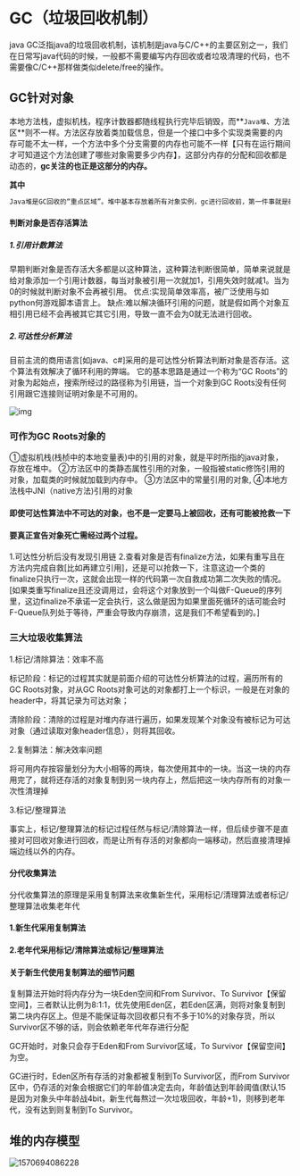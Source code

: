 # GC（垃圾回收机制）

java GC泛指java的垃圾回收机制，该机制是java与C/C++的主要区别之一，我们在日常写java代码的时候，一般都不需要编写内存回收或者垃圾清理的代码，也不需要像C/C++那样做类似delete/free的操作。

## GC针对对象

本地方法栈，虚拟机栈，程序计数器都随线程执行完毕后销毁，而**`Java堆`、方法区**则不一样。方法区存放着类加载信息，但是一个接口中多个实现类需要的内存可能不太一样，一个方法中多个分支需要的内存也可能不一样【只有在运行期间才可知道这个方法创建了哪些对象需要多少内存】，这部分内存的分配和回收都是动态的，**gc关注的也正是这部分的内存。**

**其中**

```css
Java堆是GC回收的“重点区域”。堆中基本存放着所有对象实例，gc进行回收前，第一件事就是确认哪些对象存活，哪些死去[即不可能再被引用]

```

#### 判断对象是否存活算法

##### 1.引用计数算法

早期判断对象是否存活大多都是以这种算法，这种算法判断很简单，简单来说就是给对象添加一个引用计数器，每当对象被引用一次就加1，引用失效时就减1。当为0的时候就判断对象不会再被引用。
优点:实现简单效率高，被广泛使用与如python何游戏脚本语言上。
缺点:难以解决循环引用的问题，就是假如两个对象互相引用已经不会再被其它其它引用，导致一直不会为0就无法进行回收。

##### 2.可达性分析算法

目前主流的商用语言[如java、c#]采用的是可达性分析算法判断对象是否存活。这个算法有效解决了循环利用的弊端。
它的基本思路是通过一个称为“GC Roots”的对象为起始点，搜索所经过的路径称为引用链，当一个对象到GC Roots没有任何引用跟它连接则证明对象是不可用的。

![img](https://upload-images.jianshu.io/upload_images/10006199-854e1de91f66764b.png?imageMogr2/auto-orient/strip|imageView2/2/format/webp)

### 可作为GC Roots对象的

①虚拟机栈(栈桢中的本地变量表)中的引用的对象，就是平时所指的java对象，存放在堆中。
②方法区中的类静态属性引用的对象，一般指被static修饰引用的对象，加载类的时候就加载到内存中。
③方法区中的常量引用的对象,
④本地方法栈中JNI（native方法)引用的对象

#### 即使可达性算法中不可达的对象，也不是一定要马上被回收，还有可能被抢救一下

#### 要真正宣告对象死亡需经过两个过程。

1.可达性分析后没有发现引用链
2.查看对象是否有finalize方法，如果有重写且在方法内完成自救[比如再建立引用]，还是可以抢救一下，注意这边一个类的finalize只执行一次，这就会出现一样的代码第一次自救成功第二次失败的情况。[如果类重写finalize且还没调用过，会将这个对象放到一个叫做F-Queue的序列里，这边finalize不承诺一定会执行，这么做是因为如果里面死循环的话可能会时F-Queue队列处于等待，严重会导致内存崩溃，这是我们不希望看到的。]

### 三大垃圾收集算法

1.标记/清除算法：效率不高

标记阶段：标记的过程其实就是前面介绍的可达性分析算法的过程，遍历所有的GC Roots对象，对从GC Roots对象可达的对象都打上一个标识，一般是在对象的header中，将其记录为可达对象；

 清除阶段：清除的过程是对堆内存进行遍历，如果发现某个对象没有被标记为可达对象（通过读取对象header信息），则将其回收。

2.复制算法：解决效率问题

将可用内存按容量划分为大小相等的两块，每次使用其中的一块。当这一块的内存用完了，就将还存活的对象复制到另一块内存上，然后把这一块内存所有的对象一次性清理掉

3.标记/整理算法

事实上，标记/整理算法的标记过程任然与标记/清除算法一样，但后续步骤不是直接对可回收对象进行回收，而是让所有存活的对象都向一端移动，然后直接清理掉端边线以外的内存。

#### 分代收集算法

分代收集算法的原理是采用复制算法来收集新生代，采用标记/清理算法或者标记/整理算法收集老年代

#### 1.**新生代采用复制算法**

#### 2.老年代采用标记/清除算法或标记/整理算法

#### 关于新生代使用复制算法的细节问题

复制算法开始时将内存分为一块Eden空间和From Survivor、To Survivor【保留空间】，三者默认比例为8:1:1，优先使用Eden区，若Eden区满，则将对象复制到第二块内存区上。但是不能保证每次回收都只有不多于10%的对象存货，所以Survivor区不够的话，则会依赖老年代年存进行分配

GC开始时，对象只会存于Eden和From Survivor区域，To Survivor【保留空间】为空。

GC进行时，Eden区所有存活的对象都被复制到To Survivor区，而From Survivor区中，仍存活的对象会根据它们的年龄值决定去向，年龄值达到年龄阈值(默认15是因为对象头中年龄战4bit，新生代每熬过一次垃圾回收，年龄+1)，则移到老年代，没有达到则复制到To Survivor。

## 堆的内存模型

![1570694086228](C:\Users\wuhaotian\AppData\Roaming\Typora\typora-user-images\1570694086228.png)